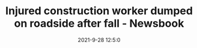 ---
"title": "Injured construction worker dumped on roadside after fall - Newsbook"
"date": "2021-9-28 12:5:0"
"feed_name": "GOOGLENEWSCONSTRUCTION"
"feed_website": "https://news.google.com/search?q=construction%2Bincident&hl=en-US&gl=US&ceid=US:en"
"feed_rss": "https://news.google.com/rss/search?q=construction%2Bincident&hl=en-US&gl=US&ceid=US:en"
"link": "https://newsbook.com.mt/en/injured-construction-worker-dumped-on-roadside-after-fall/"
"source": "{'href': 'https://newsbook.com.mt', 'title': 'Newsbook'}"
"file": "_posts/2021-1-1-1d81b168299aaa479ec98206cd11a7aba3b7c2d3.md"
"accident": "1"
"drilling": "0"
"dead": "0"
"injured": "1"
"arrested": "0"
"where": "construction site"
"causes": "fall"
"place": "unknown place"
"place_uri": "unknown place"
---